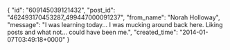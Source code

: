  {
   "id": "609145039121432",
   "post_id": "462493170453287_499447000091237",
   "from_name": "Norah Holloway",
   "message": "I was learning today... I was mucking around back here. Liking posts and what not... could have been me.",
   "created_time": "2014-01-07T03:49:18+0000"
 }
